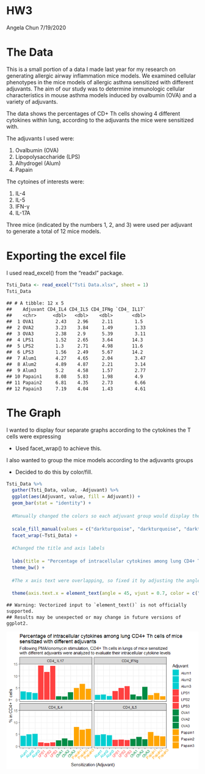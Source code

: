 HW3
================
Angela Chun
7/19/2020

# The Data

This is a small portion of a data I made last year for my research on
generating allergic airway inflammation mice models. We examined
cellular phenotypes in the mice models of allergic asthma sensitized
with different adjuvants. The aim of our study was to determine
immunologic cellular characteristics in mouse asthma models induced by
ovalbumin (OVA) and a variety of adjuvants.

The data shows the percentages of CD+ Th cells showing 4 different
cytokines within lung, according to the adjuvants the mice were
sensitized with.

The adjuvants I used were:

1.  Ovalbumin (OVA)
2.  Lipopolysaccharide (LPS)
3.  Alhydrogel (Alum)
4.  Papain

The cytoines of interests were:

1.  IL-4
2.  IL-5
3.  IFN-γ
4.  IL-17A

Three mice (indicated by the numbers 1, 2, and 3) were used per adjuvant
to generate a total of 12 mice models.

# Exporting the excel file

I used read\_excel() from the “readxl” package.

``` r
Tsti_Data <- read_excel("Tsti Data.xlsx", sheet = 1)
Tsti_Data
```

    ## # A tibble: 12 x 5
    ##    Adjuvant CD4_IL4 CD4_IL5 CD4_IFNg `CD4_ IL17`
    ##    <chr>      <dbl>   <dbl>    <dbl>       <dbl>
    ##  1 OVA1        2.43    2.96     2.11        1.5 
    ##  2 OVA2        3.23    3.84     1.49        1.33
    ##  3 OVA3        2.38    2.9      5.39        3.11
    ##  4 LPS1        1.52    2.65     3.64       14.3 
    ##  5 LPS2        1.3     2.71     4.98       11.6 
    ##  6 LPS3        1.56    2.49     5.67       14.2 
    ##  7 Alum1       4.27    4.65     2.04        3.47
    ##  8 Alum2       4.89    4.87     2.21        3.14
    ##  9 Alum3       5.2     4.58     1.57        2.77
    ## 10 Papain1     8.08    5.83     1.98        4.9 
    ## 11 Papain2     6.81    4.35     2.73        6.66
    ## 12 Papain3     7.19    4.04     1.43        4.61

# The Graph

I wanted to display four separate graphs according to the cytokines the
T cells were expressing

  - Used facet\_wrap() to achieve this.

I also wanted to group the mice models according to the adjuvants groups
- Decided to do this by color/fill.

``` r
Tsti_Data %>%
  gather(Tsti_Data, value, -Adjuvant) %>%
  ggplot(aes(Adjuvant, value, fill = Adjuvant)) + 
  geom_bar(stat = "identity") + 
  
  #Manually changed the colors so each adjuvant group would display the same color
  
  scale_fill_manual(values = c("darkturquoise", "darkturquoise", "darkturquoise", "brown1", "brown1", "brown1", "springgreen4", "springgreen4", "springgreen4", "orange", "orange", "orange")) + 
  facet_wrap(~Tsti_Data) +
  
  #Changed the title and axis labels
  
  labs(title = "Percentage of intracellular cytokines among lung CD4+ Th cells of mice \nsensitized with different adjuvants", x = "Sensitization (Adjuvant)", y = "% in CD4+ T cells", subtitle = "Following PMA/ionomycin stimulation, CD4+ Th cells in lungs of mice sensitized \nwith different adjuvants were analyzed to evaluate their intracellular cytokine levels") + 
  theme_bw() + 
  
  #The x axis text were overlapping, so fixed it by adjusting the angle and height and also applied the color scheme.
  
  theme(axis.text.x = element_text(angle = 45, vjust = 0.7, color = c("darkturquoise", "darkturquoise", "darkturquoise", "brown1", "brown1", "brown1", "springgreen4", "springgreen4", "springgreen4", "orange", "orange", "orange"))) 
```

    ## Warning: Vectorized input to `element_text()` is not officially supported.
    ## Results may be unexpected or may change in future versions of ggplot2.

![](HW3_Angela-Chun_files/figure-gfm/graph-1.png)<!-- -->
